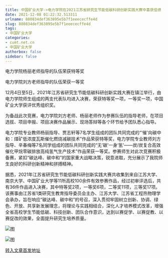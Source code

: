 ```yaml
---
title: 中国矿业大学->电力学院在2021江苏省研究生节能低碳科研创新实践大赛中喜获佳绩 | cumt.net.cn
date: 2021-12-08 01:22:32.513311
urlname: 880834def363895e5b7f1eeececffe4d
slug: 880834def363895e5b7f1eeececffe4d
tags: 
- 中国矿业大学
categories:
- cumt.net.cn
- 中国矿业大学
authorbox: false
sidebar: false
---
```

电力学院杨丽老师指导的队伍荣获特等奖

电力学院刘方老师指导的队伍荣获一等奖

12月4日至5日，2021年江苏省研究生节能低碳科研创新实践大赛在镇江举行，由电力学院师生组成的两支代表队均进入决赛，荣获特等奖一项，一等奖一项，中国矿业大学获评优秀组织奖。

为备战此次竞赛，电力学院刘方老师、杨丽老师作为参赛队伍的指导老师，在项目选拔、项目申报、项目决赛作品展示、现场答辩等各个环节给予团队悉心指导。
<!--more-->
电力学院专业教师杨丽指导、贾志轩等7名学生组成的团队共同完成的“‘催’向碳中和：煤矿低浓度瓦斯催化燃烧减碳技术”作品荣获特等奖，电力学院专业教师刘方指导、辛春梅等7名同学组成的团队共同完成的“无‘碳’一身‘氢’——炭/炭复合高效催化甲烷零碳排放高纯氢气生产技术”作品荣获一等奖。参赛师生对此次竞赛积极备赛，紧扣“碳达峰、碳中和”的国家重大战略决策，锐意进取，充分展示了我院师生良好的科研创新精神和拼搏精神。

据悉，2021年江苏省研究生节能低碳科研创新实践大赛共收集到来自江苏大学、南京大学、中国矿业大学等11所高校100余件有效参赛作品，经过初审评选后，共有36件作品进入决赛，其中特等奖2项，一等奖6项，二等奖11项，三等奖17项。该赛事由江苏省1类研究生教育指导委员会主办、江苏大学、江苏省工程热物理学会承办，旨在响应“碳达峰、碳中和”的号召，深入贯彻牢固树立创新、协调、绿色、开放、共享新发展理念，将理论与实践相结合，深化人才培养模式改革，增强全省高校学生节能低碳、科技创新、团队合作意识，达到以赛促学、以赛促教、以赛促改的效果，全面提升研究生培养质量。

![图](http://xwzx.cumt.edu.cn/_upload/article/images/7c/85/24069a0941af817ccd0106db2979/ffad059f-b240-4619-8dec-ad2877795cbb.jpg)

![图](http://xwzx.cumt.edu.cn/_upload/article/images/7c/85/24069a0941af817ccd0106db2979/8d04a6a0-27b8-4e36-a99c-3ca243280796.jpg)

[转入文章首发地址](http://xwzx.cumt.edu.cn/5b/5f/c523a613215/page.htm)
